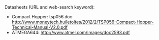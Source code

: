 Datasheets (URL and web-search keyword):

* Compact Hopper: tsp056.doc http://www.moneytech.hu/letoltes/2012/2/TSP056-Compact-Hopper-Technical-Manual-V2.0.pdf
* ATMEGA644: http://www.atmel.com/Images/doc2593.pdf